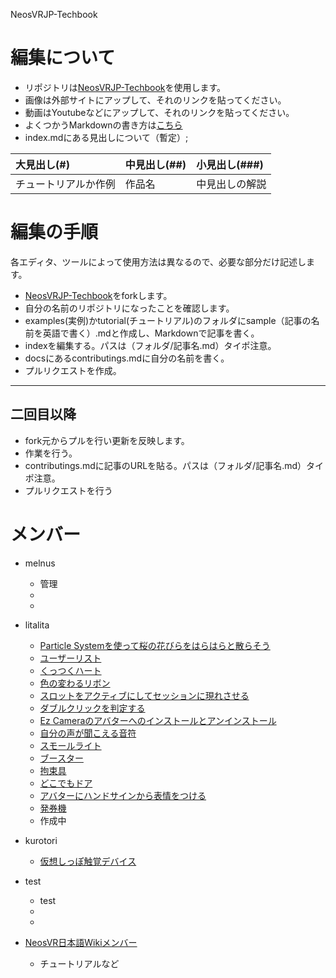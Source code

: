 NeosVRJP-Techbook

# 編集について  

- リポジトリは[NeosVRJP-Techbook](https://github.com/Melnus/NeosVRJP-Techbook)を使用します。
- 画像は外部サイトにアップして、それのリンクを貼ってください。  
- 動画はYoutubeなどにアップして、それのリンクを貼ってください。 
- よくつかうMarkdownの書き方は[こちら](../docs/cheatsheet.md)
- index.mdにある見出しについて（暫定）;
  
|大見出し(#)|中見出し(##)|小見出し(###)|
|:---|:---|:---|
|チュートリアルか作例|作品名|中見出しの解説|


  
# 編集の手順
各エディタ、ツールによって使用方法は異なるので、必要な部分だけ記述します。  
  
- [NeosVRJP-Techbook](https://github.com/Melnus/NeosVRJP-Techbook)をforkします。
- 自分の名前のリポジトリになったことを確認します。
- examples(実例)かtutorial(チュートリアル)のフォルダにsample（記事の名前を英語で書く）.mdと作成し、Markdownで記事を書く。
- indexを編集する。パスは（フォルダ/記事名.md）タイポ注意。
- docsにあるcontributings.mdに自分の名前を書く。
- プルリクエストを作成。
  
----
  
## 二回目以降
  
- fork元からプルを行い更新を反映します。
- 作業を行う。
- contributings.mdに記事のURLを貼る。パスは（フォルダ/記事名.md）タイポ注意。
- プルリクエストを行う
  
# メンバー
  
- melnus  
  - 管理  
  -   
  -   
  
- litalita
  - [Particle Systemを使って桜の花びらをはらはらと散らそう](https://melnus.github.io/NeosVRJP-Techbook/tutorial/particlesystem.html)  
  - [ユーザーリスト](https://melnus.github.io/NeosVRJP-Techbook/examples/UserList.html)  
  - [くっつくハート](https://melnus.github.io/NeosVRJP-Techbook/examples/GluedHeart.html)  
  - [色の変わるリボン](https://melnus.github.io/NeosVRJP-Techbook/examples/ColorChangingRibbon.html)
  - [スロットをアクティブにしてセッションに現れさせる](../examples/SetSlotActiveSelf.md)
  - [ダブルクリックを判定する](../examples/DoubleClick.md)
  - [Ez Cameraのアバターへのインストールとアンインストール](../examples/EzCameraInstallUninstall.md) 
  - [自分の声が聞こえる音符](../examples/VoiceRef.md)
  - [スモールライト](../examples/SmallLight.md)
  - [ブースター](../examples/Booster.md)
  - [拘束具](../examples/Restraint.md)
  - [どこでもドア](../examples/AnywayDoor.md)
  - [アバターにハンドサインから表情をつける](../examples/AvatarEmotion.md)
  - [発券機](../examples/TicketingMachine.md)
  　
  - 作成中 

- kurotori
  - [仮想しっぽ触覚デバイス](https://melnus.github.io/NeosVRJP-Techbook/examples/VirtualTailSystem.html)

- test  
  - test  
  -   
  -  
 
- [NeosVR日本語Wikiメンバー](https://neosvrjp.memo.wiki/members/)
  - チュートリアルなど